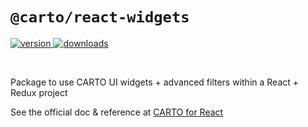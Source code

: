 # `@carto/react-widgets`

<p>
  <a href="https://npmjs.org/package/@carto/react-widgets">
    <img src="https://img.shields.io/npm/v/@carto/react-widgets.svg?style=flat-square" alt="version" />
  </a>

  <a href="https://npmjs.org/package/@carto/react-widgets">
    <img src="https://img.shields.io/npm/dt/@carto/react-widgets.svg?style=flat-square" alt="downloads" />
  </a>
</p>

<br/>

Package to use CARTO UI widgets + advanced filters within a React + Redux project

See the official doc & reference at [CARTO for React](https://docs.carto.com/react/)
